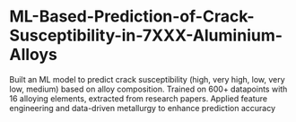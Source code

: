 # ML-Based-Prediction-of-Crack-Susceptibility-in-7XXX-Aluminium-Alloys
Built an ML model to predict crack susceptibility (high, very high, low, very low, medium) based on alloy composition. Trained on 600+ datapoints with 16 alloying elements, extracted from research papers. Applied feature engineering and data-driven metallurgy to enhance prediction accuracy
